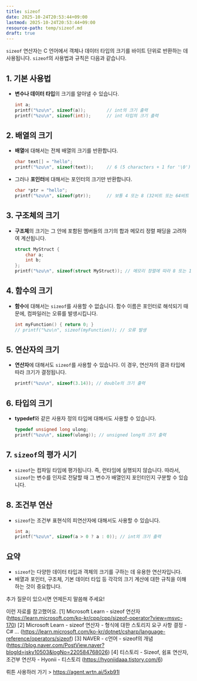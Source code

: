 ```yaml
---
title: sizeof
date: 2025-10-24T20:53:44+09:00
lastmod: 2025-10-24T20:53:44+09:00
resource-path: temp/sizeof.md
draft: true
---
```

`sizeof` 연산자는 C 언어에서 객체나 데이터 타입의 크기를 바이트 단위로 반환하는 데 사용됩니다. `sizeof`의 사용법과 규칙은 다음과 같습니다.

## 1. 기본 사용법

- **변수나 데이터 타입**의 크기를 알아낼 수 있습니다.
  
  ```c
  int a;
  printf("%zu\n", sizeof(a));        // int의 크기 출력
  printf("%zu\n", sizeof(int));      // int 타입의 크기 출력
  ```

## 2. 배열의 크기

- **배열**에 대해서는 전체 배열의 크기를 반환합니다.
  
  ```c
  char text[] = "hello";
  printf("%zu\n", sizeof(text));     // 6 (5 characters + 1 for '\0')
  ```

- 그러나 **포인터**에 대해서는 포인터의 크기만 반환합니다.
  
  ```c
  char *ptr = "hello";
  printf("%zu\n", sizeof(ptr));      // 보통 4 또는 8 (32비트 또는 64비트 시스템에서의 포인터 크기)
  ```

## 3. 구조체의 크기

- **구조체**의 크기는 그 안에 포함된 멤버들의 크기의 합과 메모리 정렬 패딩을 고려하여 계산됩니다.

  ```c
  struct MyStruct {
      char a;
      int b;
  };
  printf("%zu\n", sizeof(struct MyStruct)); // 메모리 정렬에 따라 8 또는 12 반환
  ```

## 4. 함수의 크기

- **함수**에 대해서는 `sizeof`를 사용할 수 없습니다. 함수 이름은 포인터로 해석되기 때문에, 컴파일러는 오류를 발생시킵니다.

  ```c
  int myFunction() { return 0; }
  // printf("%zu\n", sizeof(myFunction)); // 오류 발생
  ```

## 5. 연산자의 크기

- **연산자**에 대해서도 `sizeof`를 사용할 수 있습니다. 이 경우, 연산자의 결과 타입에 따라 크기가 결정됩니다.

  ```c
  printf("%zu\n", sizeof(3.14)); // double의 크기 출력
  ```

## 6. 타입의 크기

- **typedef**와 같은 사용자 정의 타입에 대해서도 사용할 수 있습니다.

  ```c
  typedef unsigned long ulong;
  printf("%zu\n", sizeof(ulong)); // unsigned long의 크기 출력
  ```

## 7. `sizeof`의 평가 시기

- `sizeof`는 컴파일 타임에 평가됩니다. 즉, 런타임에 실행되지 않습니다. 따라서, `sizeof`는 변수를 인자로 전달할 때 그 변수가 배열인지 포인터인지 구분할 수 있습니다.

## 8. 조건부 연산

- `sizeof`는 조건부 표현식의 피연산자에 대해서도 사용할 수 있습니다.

  ```c
  int a;
  printf("%zu\n", sizeof(a > 0 ? a : 0)); // int의 크기 출력
  ```

## 요약

- `sizeof`는 다양한 데이터 타입과 객체의 크기를 구하는 데 유용한 연산자입니다.
- 배열과 포인터, 구조체, 기본 데이터 타입 등 각각의 크기 계산에 대한 규칙을 이해하는 것이 중요합니다.

추가 질문이 있으시면 언제든지 말씀해 주세요! 

이런 자료를 참고했어요.
[1] Microsoft Learn - sizeof 연산자 (https://learn.microsoft.com/ko-kr/cpp/cpp/sizeof-operator?view=msvc-170)
[2] Microsoft Learn - sizeof 연산자 - 형식에 대한 스토리지 요구 사항 결정 - C# ... (https://learn.microsoft.com/ko-kr/dotnet/csharp/language-reference/operators/sizeof)
[3] NAVER - c언어 - sizeof의 개념 (https://blog.naver.com/PostView.naver?blogId=jsky10503&logNo=220584768026)
[4] 티스토리 - Sizeof, 쉼표 연산자, 조건부 연산자 - Hyonii - 티스토리 (https://hyoniidaaa.tistory.com/6) 

뤼튼 사용하러 가기 > https://agent.wrtn.ai/5xb91l